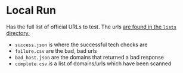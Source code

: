 # Local Run

Has the full list of official URLs to test. The urls [are found in the `lists` directory.](lists/clean.csv)

- `success.json` is where the successful tech checks are
- `failure.csv` are the bad, bad urls
- `bad_host.json` are the domains that returned a bad response
- `complete.csv` is a list of domains/urls which have been scanned
